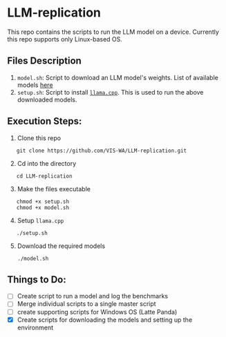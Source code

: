 # LLM-replication

This repo contains the scripts to run the LLM model on a device. Currently this repo supports only Linux-based OS.

## Files Description
1. `model.sh`: Script to download an LLM model's weights. List of available models [here](models_list.csv)
2. `setup.sh`: Script to install [`llama.cpp`](https://github.com/ggerganov/llama.cpp). This is used to run the above downloaded models.

## Execution Steps:
1. Clone this repo 
  ```
     git clone https://github.com/VIS-WA/LLM-replication.git
  ```
2. Cd into the directory 
  ```
     cd LLM-replication 
  ```
   
3. Make the files executable 
  ```
     chmod +x setup.sh
     chmod +x model.sh 
  ```
   
4. Setup `llama.cpp` 
  ```
     ./setup.sh 
  ```
5. Download the required models
   ```
   ./model.sh
   ```


## Things to Do:
- [ ] Create script to run a model and log the benchmarks
- [ ] Merge individual scripts to a single master script
- [ ] create supporting scripts for Windows OS (Latte Panda)
- [x] Create scripts for downloading the models and setting up the environment
